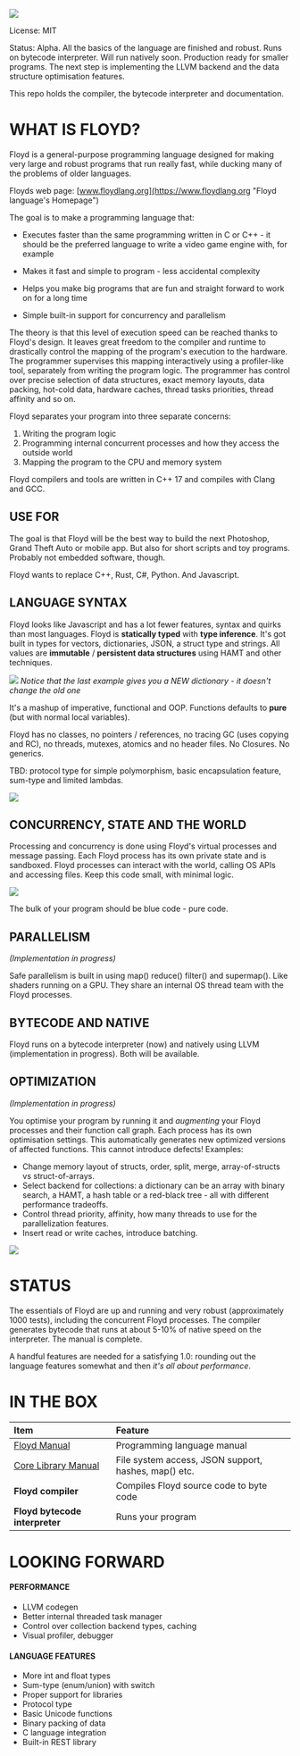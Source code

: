 ![](floyd_logo_banner.png)

License: MIT

Status: Alpha. All the basics of the language are finished and robust. Runs on bytecode interpreter. Will run natively soon. Production ready for smaller programs. The next step is implementing the LLVM backend and the data structure optimisation features.

This repo holds the compiler, the bytecode interpreter and documentation.


# WHAT IS FLOYD?

Floyd is a general-purpose programming language designed for making very large and robust programs that run really fast, while ducking many of the problems of older languages.

Floyds web page: [www.floydlang.org](https://www.floydlang.org "Floyd language's Homepage")


The goal is to make a programming language that:

- Executes faster than the same programming written in C or C++ - it should be the preferred language to write a video game engine with, for example

- Makes it fast and simple to program - less accidental complexity

- Helps you make big programs that are fun and straight forward to work on for a long time

- Simple built-in support for concurrency and parallelism

The theory is that this level of execution speed can be reached thanks to Floyd's design. It leaves great freedom to the compiler and runtime to drastically control the mapping of the program's execution to the hardware. The programmer supervises this mapping interactively using a profiler-like tool, separately from writing the program logic. The programmer has control over precise selection of data structures, exact memory layouts, data packing, hot-cold data, hardware caches, thread tasks priorities, thread affinity and so on.

Floyd separates your program into three separate concerns:

1. Writing the program logic
2. Programming internal concurrent processes and how they access the outside world
3. Mapping the program to the CPU and memory system

Floyd compilers and tools are written in C++ 17 and compiles with Clang and GCC.


## USE FOR

The goal is that Floyd will be the best way to build the next Photoshop, Grand Theft Auto or mobile app. But also for short scripts and toy programs. Probably not embedded software, though.

Floyd wants to replace C++, Rust, C#, Python. And Javascript.


## LANGUAGE SYNTAX

Floyd looks like Javascript and has a lot fewer features, syntax and quirks than most languages. Floyd is **statically typed** with **type inference**. It's got built in types for vectors, dictionaries, JSON, a struct type and strings. All values are **immutable** / **persistent data structures** using HAMT and other techniques.


![](floyd_snippets.png)
*Notice that the last example gives you a NEW dictionary - it doesn't change the old one*

It's a mashup of imperative, functional and OOP. Functions defaults to **pure** (but with normal local variables).

Floyd has no classes, no pointers / references, no tracing GC (uses copying and RC), no threads, mutexes, atomics and no header files. No Closures. No generics.

TBD: protocol type for simple polymorphism, basic encapsulation feature, sum-type and limited lambdas.

![](floyd_quick_reference.png)



## CONCURRENCY, STATE AND THE WORLD

Processing and concurrency is done using Floyd's virtual processes and message passing. Each Floyd process has its own private state and is sandboxed. Floyd processes can interact with the world, calling OS APIs and accessing files. Keep this code small, with minimal logic.

![](floyd_container_example.png)

The bulk of your program should be blue code - pure code.

## PARALLELISM

*(Implementation in progress)*

Safe parallelism is built in using map() reduce() filter() and supermap(). Like shaders running on a GPU. They share an internal OS thread team with the Floyd processes.



## BYTECODE AND NATIVE

Floyd runs on a bytecode interpreter (now) and natively using LLVM (implementation in progress). Both will be available.



## OPTIMIZATION

*(Implementation in progress)*

You optimise your program by running it and *augmenting* your Floyd processes and their function call graph. Each process has its own optimisation settings. This automatically generates new optimized versions of affected functions. This cannot introduce defects! Examples:


- Change memory layout of structs, order, split, merge, array-of-structs vs struct-of-arrays.
- Select backend for collections: a dictionary can be an array with binary search, a HAMT, a hash table or a red-black tree - all with different performance tradeoffs.
- Control thread priority, affinity, how many threads to use for the parallelization features.
- Insert read or write caches, introduce batching.

![](floyd_optimization.png)

# STATUS

The essentials of Floyd are up and running and very robust (approximately 1000 tests), including the concurrent Floyd processes. The compiler generates bytecode that runs at about 5-10% of native speed on the interpreter. The manual is complete.

A handful features are needed for a satisfying 1.0: rounding out the language features somewhat and then *it's all about performance*.


# IN THE BOX

|Item				| Feature	
|:---				|:---
| [Floyd Manual](floyd_manual/floyd_manual.md) | Programming language manual
| [Core Library Manual](floyd_manual/floyd_speak_corelibs.md) | File system access, JSON support, hashes, map() etc.
| **Floyd compiler** | Compiles Floyd source code to byte code
| **Floyd bytecode interpreter**	|Runs your program



# LOOKING FORWARD

#### PERFORMANCE
- LLVM codegen
- Better internal threaded task manager
- Control over collection backend types, caching
- Visual profiler, debugger

#### LANGUAGE FEATURES
- More int and float types
- Sum-type (enum/union) with switch
- Proper support for libraries
- Protocol type
- Basic Unicode functions
- Binary packing of data
- C language integration
- Built-in REST library


